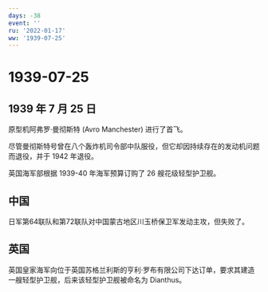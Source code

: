 ```yaml
---
days: -38
event: ''
ru: '2022-01-17'
ww: '1939-07-25'
---
```


# 1939-07-25

## 1939 年 7 月 25 日

原型机阿弗罗·曼彻斯特 (Avro Manchester) 进行了首飞。

尽管曼彻斯特号曾在八个轰炸机司令部中队服役，但它却因持续存在的发动机问题而退役，并于
1942 年退役。

英国海军部根据 1939-40 年海军预算订购了 26 艘花级轻型护卫舰。

## 中国

日军第64联队和第72联队对中国蒙古地区川玉桥保卫军发动主攻，但失败了。

## 英国

英国皇家海军向位于英国苏格兰利斯的亨利·罗布有限公司下达订单，要求其建造一艘轻型护卫舰，后来该轻型护卫舰被命名为
Dianthus。